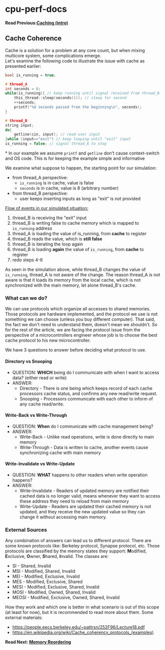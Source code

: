# cpu-perf-docs
**Read Previous:[Caching (intro)](./cache-intro.md)**
## Cache Coherence
Cache is a solution for a problem at any core count, but when mixing multicore system, some complications emerge.\
Let's examine the following code to illustrate the issue with cache as presented earlier:
``` c++
bool is_running = true;

# thread_A
int seconds = 0;
while(is_running){ // keep running until signal received from thread_B
    this_thread::sleep(seconds(1)); // sleep for second
    ++seconds;
    printf("%d seconds passed from the beginning\n", seconds);
}

# thread_B
string input;
do{
    getline(cin, input); // read user input
}while (input=="exit") // keep looping until "exit" input
is_running = false; // signal thread_A to stop
```
\* In our example we assume `printf` and `getline` don't cause context-switch and OS code. This is for keeping the example simple and informative

We examine what suppose to happen, the starting point for our simulation:
* from thread_A perspective:
  * `is_running` is in cache, value is false
  * `seconds` is in cache, value is 8 (arbitrary number)
* from thread_B perspective:
  * user keeps inserting inputs as long as "exit" is not provided

<ins>Flow of events in our simulated situation:</ind>
1. thread_B is receiving the "exit" input
2. thread_B is writing false to cache memory which is mapped to `is_running` address
3. thread_A is loading the value of is_running, from **cache** to register
4. thread_B reads the value, which is **still false** 
5. thread_B is iterating the loop again
6. thread_B is loading **again** the value of `is_running`, from **cache** to register
7. redo steps 4-6

As seen in the simulation above, while thread_B changes the value of `is_running`, thread_A is not aware of the change. The reason thread_A is not aware is that it loads its memory from the local cache, which is not synchronized with the main memory, let alone thread_B's cache.

### What can we do?
We can use protocols which organize all accesses to shared memories. Those protocols are hardware implemented, and the protocol we use is not something we can choose (unless you buy different computer). That said, the fact we don't need to understand them, doesn't mean we shouldn't. So for the rest of the article, we are facing the protocol issue from the perspective of a microcontrollers engineer whose job is to choose the best cache protocol to his new microcontroller.

We have 3 questions to answer before deciding what protocol to use.

#### Directory vs Snooping
* QUESTION: **WHICH** being do I communicate with when I want to access data? (either read or write)
* ANSWER:
  * Directory - There is one being which keeps record of each cache processors cache status, and confirms any new read/write request.
  * Snooping - Processors communicate with each other to inform of any cache read/write.

#### Write-Back vs Write-Through
* QUESTION: **When** do I communicate with cache management being?
* ANSWER:
  * Write-Back - Unlike read operations, write is done directly to main memory
  * Write-Through - Data is written to cache, another events cause synchronizing cache with main memory

#### Write-Invalidate vs Write-Update
* QUESTION: **WHAT** happens to other readers when write operation happens?
* ANSWER:
  * Write-Invalidate - Readers of updated memory are notified their cached data is no longer valid, means whenever they want to access these address they need to reload from main memory
  * Write-Update - Readers are updated their cached memory is not updated, and they receive the new updated value so they can change it without accessing main memory.

### External Sources
Any combination of answers can lead us to different protocol. There are some known protocols like: Berkeley protocol, Synapse protocol, etc.
Those protocols are classified by the memory states they support: **M**odified, **E**xclusive, **O**wner, **S**hared, **I**nvalid. The classes are:
* SI - Shared, Invalid
* MSI - Modified, Shared, Invalid
* MEI - Modified, Exclusive, Invalid
* MES - Modified, Exclusive, Shared
* MESI - Modified, Exclusive, Shared, Invalid
* MOSI - Modified, Owned, Shared, Invalid
* MEOSI - Modified, Exclusive, Owned, Shared, Invalid

How they work and which one is better in what scenario is out of this scope (at least for now), but it is recommended to read more about them.
Some external materials:
* https://people.eecs.berkeley.edu/~pattrsn/252F96/Lecture18.pdf
* https://en.wikipedia.org/wiki/Cache_coherency_protocols_(examples)

**Read Next: [Memory Reordering](./mem-reorder.md)**